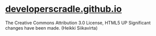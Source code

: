 # [developerscradle.github.io]([http://dalimil.github.io](https://developerscradle.github.io/))
The Creative Commons Attribution 3.0 License, HTML5 UP
Significant changes have been made. (Heikki Siikavirta)
